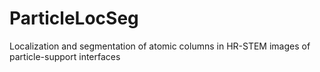 # ParticleLocSeg
Localization and segmentation of atomic columns in HR-STEM images of particle-support interfaces
